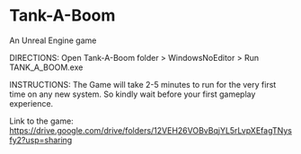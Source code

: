 # Tank-A-Boom
An Unreal Engine game

DIRECTIONS:
Open Tank-A-Boom folder > WindowsNoEditor > 
Run TANK_A_BOOM.exe

INSTRUCTIONS:
The Game will take 2-5 minutes to run for the very first time on any new system.
So kindly wait before your first gameplay experience.

Link to the game: https://drive.google.com/drive/folders/12VEH26VOBvBqjYL5rLvpXEfagTNysfy2?usp=sharing
